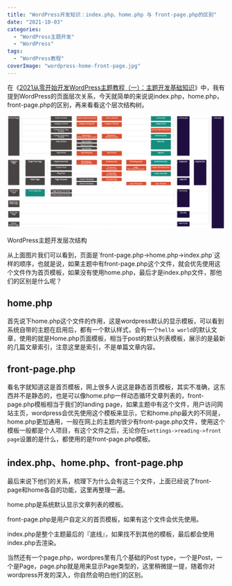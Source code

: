 ```yaml
---
title: "WordPress开发知识：index.php、home.php 与 front-page.php的区别"
date: "2021-10-03"
categories: 
  - "WordPress主题开发"
  - "WordPress"
tags: 
  - "WordPress教程"
coverImage: "wordpress-home-front-page.jpg"
---
```


在《[2021从零开始开发WordPress主题教程（一）：主题开发基础知识](https://www.helloyu.top/wordpress-theme-development-basic.html)》中，我有提到WordPress的页面层次关系，今天就简单的来说说index.php，home.php，front-page.php的区别，再来看看这个层次结构树。

![WordPress主题开发层次结构](images/hierachy-1024x531.jpg)

WordPress主题开发层次结构

从上面图片我们可以看到，页面是\`front-page.php->home.php->index.php\`这样的顺序，也就是说，如果主题中有front-page.php这个文件，就会优先使用这个文件作为首页模板，如果没有使用home.php，最后才是index.php文件，那他们的区别是什么呢？

## home.php

首先说下home.php这个文件的作用，这是wordpress默认的显示模板，可以看到系统自带的主题在启用后，都有一个默认样式，会有一个`hello world`的默认文章，使用的就是Home.php页面模板，相当于post的默认列表模板，展示的是最新的几篇文章索引，注意这里是索引，不是单篇文章内容。

## front-page.php

看名字就知道这是首页模板，网上很多人说这是静态首页模板，其实不准确，这东西并不是静态的，也是可以像home.php一样动态循环文章列表的，front-page.php模板相当于我们的landing page，如果主题中有这个文件，用户访问网站主页，wordpress会优先使用这个模板来显示，它和home.php最大的不同是，home.php更加通用，一般在网上的主题内很少有front-page.php文件，使用这个模板一般都是个人项目，有这个文件之后，无论你在`settings->reading->front page`设置的是什么，都使用的是front-page.php模板。

## index.php、home.php、front-page.php

最后来说下他们的关系，梳理下为什么会有这三个文件，上面已经说了front-page和home各自的功能，这里再整理一遍。

home.php是系统默认显示文章列表的模板。

front-page.php是用户自定义的首页模板，如果有这个文件会优先使用。

index.php是整个主题最后的『底线』，如果找不到其他的模板，最后都会使用index.php去渲染。

当然还有一个page.php，wordpres里有几个基础的Post type，一个是Post，一个是Page，page.php就是用来显示Page类型的，这里稍微提一提，随着你对wordpress开发的深入，你自然会明白他们的区别。
